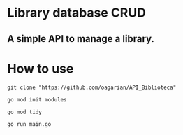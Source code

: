 # Library database CRUD 
## A simple API to manage a library.

# How to use
```
git clone "https://github.com/oagarian/API_Biblioteca"

go mod init modules

go mod tidy

go run main.go
```
